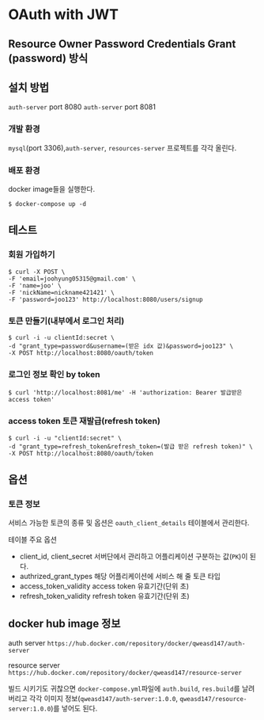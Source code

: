 # OAuth with JWT

Resource Owner Password Credentials Grant (password) 방식
---


## 설치 방법

`auth-server` port 8080
`auth-server` port 8081

### 개발 환경
`mysql`(port 3306),`auth-server`, `resources-server` 프로젝트를 각각 올린다.

### 배포 환경
docker image들을 실행한다.
```
$ docker-compose up -d
```

## 테스트

### 회원 가입하기
```
$ curl -X POST \
-F 'email=joohyung05315@gmail.com' \
-F 'name=joo' \
-F 'nickName=nickname421421' \
-F 'password=joo123' http://localhost:8080/users/signup
```

### 토큰 만들기(내부에서 로그인 처리)
```
$ curl -i -u clientId:secret \
-d "grant_type=password&username=(받은 idx 값)&password=joo123" \
-X POST http://localhost:8080/oauth/token
```

### 로그인 정보 확인 by token
```
$ curl 'http://localhost:8081/me' -H 'authorization: Bearer 발급받은 access token'
```

### access token 토큰 재발급(refresh token)

```
$ curl -i -u "clientId:secret" \
-d "grant_type=refresh_token&refresh_token=(발급 받은 refresh token)" \
-X POST http://localhost:8080/oauth/token
```

## 옵션

### 토큰 정보
서비스 가능한 토큰의 종류 및 옵션은 `oauth_client_details` 테이블에서 관리한다.

테이블 주요 옵션
* client_id, client_secret 서버단에서 관리하고 어플리케이션 구분하는 값(`PK`)이 된다.
* authrized_grant_types 해당 어플리케이션에 서비스 해 줄 토큰 타입
* access_token_validity access token 유효기간(단위 초)
* refresh_token_validity refresh token 유효기간(단위 초)

## docker hub image 정보

auth server
`https://hub.docker.com/repository/docker/qweasd147/auth-server`

resource server
`https://hub.docker.com/repository/docker/qweasd147/resource-server`

빌드 시키기도 귀찮으면 `docker-compose.yml`파일에 `auth.build`, `res.build`를 날려버리고 각각
이미지 정보(`qweasd147/auth-server:1.0.0`, `qweasd147/resource-server:1.0.0`)를 넣어도 된다.